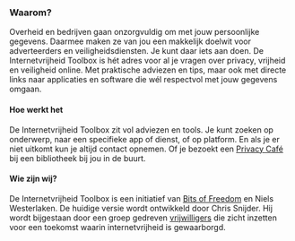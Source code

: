 ### Waarom?

Overheid en bedrijven gaan onzorgvuldig om met jouw persoonlijke gegevens. Daarmee maken ze van jou een makkelijk doelwit voor adverteerders en
veiligheidsdiensten. Je kunt daar iets aan doen. De Internetvrijheid Toolbox is hét adres voor al je vragen over privacy, vrijheid en veiligheid online. Met praktische adviezen en tips, maar ook met directe links naar applicaties en software die wél respectvol met jouw gegevens omgaan.

#### Hoe werkt het

De Internetvrijheid Toolbox zit vol adviezen en tools. Je kunt zoeken op onderwerp, naar een specifieke app of dienst, of op platform. En als je er niet uitkomt kun je altijd contact opnemen. Of je bezoekt een [Privacy Café](https://www.privacycafe.nl) bij een bibliotheek bij jou in de buurt.

#### Wie zijn wij?

De Internetvrijheid Toolbox is een initiatief van [Bits of Freedom](https://www.bof.nl) en Niels Westerlaken. De huidige versie wordt ontwikkeld door Chris Snijder. Hij wordt bijgestaan door een groep gedreven [vrijwilligers](/credits) die zicht inzetten voor een toekomst waarin internetvrijheid is gewaarborgd.